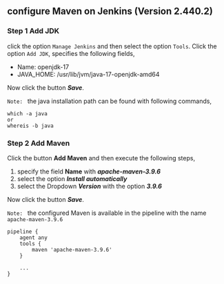 ## configure Maven on Jenkins (Version 2.440.2)

### Step 1 Add JDK
click the option `Manage Jenkins` and then select the option  `Tools`. Click the option `Add JDK`, specifies the 
following fields,
- Name: openjdk-17
- JAVA_HOME: /usr/lib/jvm/java-17-openjdk-amd64

Now click the button ___Save___.

`Note: ` the java installation path can be found with following commands,
```
which -a java
or
whereis -b java
```
### Step 2 Add Maven
Click the button __Add Maven__ and then execute the following steps,
1. specify the field __Name__ with ___apache-maven-3.9.6___
2. select the option ___Install automatically___
3. select the Dropdown ___Version___ with the option ___3.9.6___

Now click the button ___Save___.

`Note: ` the configured Maven is available in the pipeline with the name `apache-maven-3.9.6`
```
pipeline {
    agent any
    tools {
        maven 'apache-maven-3.9.6'
    }
    
    ...
}
```

